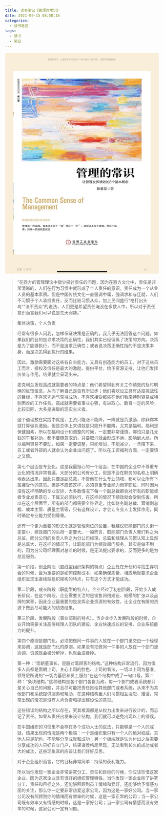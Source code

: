 ```yaml
---
title: 读书笔记《管理的常识》
date: 2021-09-15 08:50:16
categories:
  - 读书笔记
tags:
  - 读书
  - 笔记
---
```


![The Common Sense of Management](../asset/the-common-sense-of-management.jpeg)

> “在西方的管理理论中很少探讨责任的问题，因为在西方文化中，责任是非常清晰的，人们在行为习惯中就形成了个人责任的意识，责任成为一个从业人员的基本素质。但是中国传统文化一直强调中庸，强调求和与迁就，人们不习惯于个人承担责任，反而比较习惯从众，加上民间盛行“枪打出头鸟”“法不责众”的说法，人们更是希望责任淹没在多数人中，所以对于责任意识而言我们可以说是先天弱势。”

> 集体决策，个人负责

<!-- more -->

> 经常有很多人问我，怎样保证决策是正确的，我几乎无法回答这个问题。如果我们的目的是寻求决策的正确性，我们其实已经偏离了决策的方向。决策是为了能够执行，而不是追求正确性；或者说决策正确性指的不是决策本身，而是决策得到执行的结果。

> 因此，激励需要面对这些有自主能力，又具有创造能力的员工。对于这些员工而言，授权及信任是最大的激励。提供平台，给予资源支持，让他们发挥价值与作用，结果就会呈现出来。

> 麦克利兰发现高成就需要者的特点是：他们希望得到有关工作绩效的及时明确的反馈信息，从而了解自己是否有所进步；他们喜欢设立具有适度挑战性的目标，不喜欢凭运气获得成功，不喜欢接受那些在他们看来特别容易或特别困难的工作任务。高成就需要者事业心强，有进取心，敢冒一定的风险，比较实际，大多是进取的现实主义者。

 
> 这个道理放在实践中就是，工资只能涨不能降，一降就是负激励，除非你本就打算做负激励。但是总体上来讲就是只能升不能降，尤其是福利。福利是保健因素，所以在福利设计和调整的时候，一定要非常谨慎，哪怕只是几元钱的午餐补助，都不要随意取消，只要取消就会形成不满，影响到大局。所以福利轻易不要动，如果一定要调整，只能增加，不能减少，一旦降下来，员工或者外部的人就会认为企业出问题了。所以在工资福利方面，一定要慎之又慎。

> 第七个层面是专业化。这是我最担心的一个层面，在中国的企业中不尊重专业化的情况非常普遍，大部分的公司有分工，但是不会在职务的名称上明确地表达出来，因此只要是副总裁，不管他在什么专业领域，都可以让所有下属接受他的意见。但是不应该这样，必须尊重专业能力而非职位，同时因为没有这样明确的专业安排，大多数情况下每一个副总裁都会对所有的职能或者专业发表意见，下属又必须执行，在这样的情况下绩效就会受到伤害。所以在这个层面里，所有的部门都需要全称界定，比如财务副总裁、营销副总裁、成本主管、质量主管等，只有这样设计，才会让专业人士发挥作用，同时确定专业能力受到尊重。

> 还有一个更为重要的形式化就是管理岗位的设置，我建议职能部门的头衔一定要小，绩效部门的头衔一定要大。一般而言，职能部门负责人我们称之为总监，而分公司的负责人称之为分公司经理，总监和经理从习惯认知上显然是总监大，在这样的情况下，让职能部门为绩效部门服务，其实是做不到的，因为分公司经理面对总监的时候，是无法提出要求的，反而更多的是为总监服务。

> 第一阶段，创业阶段（直线型组织架构的特点）企业处在开创和寻找生存机会的时候，最为重要的是如何控制成本，如果确保质量，相应地就要求企业组织呈现出直线型组织架构的特点，只有这个方式才能成功。

> 第二阶段，成长阶段（职能型的特点）。企业经过了初创阶段，开始步入成长阶段，在这个阶段，企业需要关注的是销售网络建设、规模的扩张以及品牌的累积，因此企业最重要的是发挥企业资源的有效性，让企业在有限的资源下做到尽可能大的绩效结果。

> 第三阶段，发展阶段（事业部制的特点）。当企业步入发展阶段的时候，企业开始需要关注高层经理人团队的建设、企业快速成长的安排、企业系统能力的提升。

> 第四个原则是部门化。必须把做同一件事的人放在一个部门里交由一个经理来协调，这就是部门化的原则。如果没有把做同一件事的人放在一个部门里协调，资源就会被分解掉，也就会浪费掉。


> 第一种：“面朝董事长，屁股对着顾客的结构。”这种结构非常流行。因为很多人员都是面朝上司，关心上司的脸色、上司的看法，一切以上司为基准，领导层所说的“一切为基层和员工服务”在这个结构中成了一句口号。第二种：“条块结构。”这种结构是各个部门各自为政，每一个部门或者系统都只是关心自己的问题，并且尽可能把责任推给其他部门或者系统，从来不为其他部门和系统提供服务和帮助，在这种结构里人们习惯相互埋怨、推诿，常常出现的情况是没有人肯负责和提出建设性的意见。

> 这些错误的结构之所以存在，究其根源都是从权力出发来进行设计的，而忘记了责任。如果从责任出发来设计结构，我们就可以避免出现以上的错误。

> 在中国组织的习惯里不会存在多个成功人士的说法，只能够是一个人的成就，结果出现的情况是两个极端：一个是组织里只有一个人的绝对权威，其他人只是配角，不能够分享成就和成功；另一个极端就是认为付出之后需要分享成功的人只好自立门户，结果诸侯格局尽现，无法看到长久的成功或者大的成功，这些现象真的应该让我们好好反思。

> 对于企业组织而言，它的目标非常简单：持续的获利能力。

> 所以当你发现一家企业非常讲究分工、责任和目标的时候，你应该珍惜这家企业，因为这家企业具有很好的组织管理特性。当你发现一家企业除了讲究分工、责任和目标之外，还能够照顾到员工情绪和爱好，还能够给予情感方面的关注，那么你一定要非常热爱这家公司，因为这是一家好公司。当一家公司没有照顾到你的情绪而有效率的时候，这是一家正常的公司；当一家公司既有效率又有情感的时候，这是一家好公司；当一家公司有情感而没有效率的时候，这家公司一定有问题。